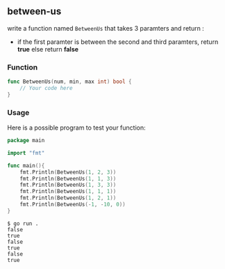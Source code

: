 ## between-us

write a function named `BetweenUs` that takes 3 paramters and return : 
- if the first paramter is between the second and third paramters, return **true** else return **false**

### Function
```go
func BetweenUs(num, min, max int) bool {
    // Your code here
}
```


### Usage

Here is a possible program to test your function:

```go
package main

import "fmt"

func main(){
    fmt.Println(BetweenUs(1, 2, 3))
    fmt.Println(BetweenUs(1, 1, 3))
    fmt.Println(BetweenUs(1, 3, 3))
    fmt.Println(BetweenUs(1, 1, 1))
    fmt.Println(BetweenUs(1, 2, 1))
    fmt.Println(BetweenUs(-1, -10, 0))
}
```

```console
$ go run .
false
true
false
true
false
true
```
